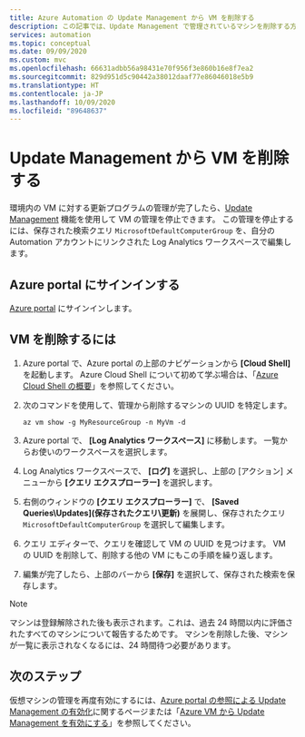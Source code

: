 ```yaml
---
title: Azure Automation の Update Management から VM を削除する
description: この記事では、Update Management で管理されているマシンを削除する方法について説明します。
services: automation
ms.topic: conceptual
ms.date: 09/09/2020
ms.custom: mvc
ms.openlocfilehash: 66631adbb56a98431e70f956f3e860b16e8f7ea2
ms.sourcegitcommit: 829d951d5c90442a38012daaf77e86046018e5b9
ms.translationtype: HT
ms.contentlocale: ja-JP
ms.lasthandoff: 10/09/2020
ms.locfileid: "89648637"
---
```

# <a name="remove-vms-from-update-management"></a>Update Management から VM を削除する

環境内の VM に対する更新プログラムの管理が完了したら、[Update Management](update-mgmt-overview.md) 機能を使用して VM の管理を停止できます。 この管理を停止するには、保存された検索クエリ `MicrosoftDefaultComputerGroup` を、自分の Automation アカウントにリンクされた Log Analytics ワークスペースで編集します。

## <a name="sign-into-the-azure-portal"></a>Azure portal にサインインする

[Azure portal](https://portal.azure.com) にサインインします。

## <a name="to-remove-your-vms"></a>VM を削除するには

1. Azure portal で、Azure portal の上部のナビゲーションから **[Cloud Shell]** を起動します。 Azure Cloud Shell について初めて学ぶ場合は、「[Azure Cloud Shell の概要](../../cloud-shell/overview.md)」を参照してください。

2. 次のコマンドを使用して、管理から削除するマシンの UUID を特定します。

    ```azurecli
    az vm show -g MyResourceGroup -n MyVm -d
    ```

3. Azure portal で、 **[Log Analytics ワークスペース]** に移動します。 一覧からお使いのワークスペースを選択します。

4. Log Analytics ワークスペースで、 **[ログ]** を選択し、上部の [アクション] メニューから **[クエリ エクスプローラー]** を選択します。

5. 右側のウィンドウの **[クエリ エクスプローラー]** で、 **[Saved Queries\Updates]\(保存されたクエリ\更新\)** を展開し、保存されたクエリ `MicrosoftDefaultComputerGroup` を選択して編集します。

6. クエリ エディターで、クエリを確認して VM の UUID を見つけます。 VM の UUID を削除して、削除する他の VM にもこの手順を繰り返します。

7. 編集が完了したら、上部のバーから **[保存]** を選択して、保存された検索を保存します。

>[!NOTE]
>マシンは登録解除された後も表示されます。これは、過去 24 時間以内に評価されたすべてのマシンについて報告するためです。 マシンを削除した後、マシンが一覧に表示されなくなるには、24 時間待つ必要があります。

## <a name="next-steps"></a>次のステップ

仮想マシンの管理を再度有効にするには、[Azure portal の参照による Update Management の有効化](update-mgmt-enable-portal.md)に関するページまたは「[Azure VM から Update Management を有効にする](update-mgmt-enable-vm.md)」を参照してください。